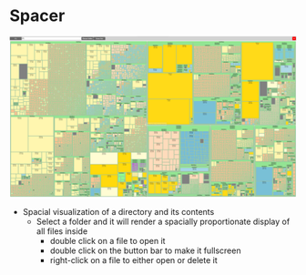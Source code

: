# Spacer
![alt text](https://github.com/wert64738/Spacer/blob/main/screenshot.jpg)
- Spacial visualization of a directory and its contents
	- Select a folder and it will render a spacially proportionate display of all files inside
		- double click on a file to open it
		- double click on the button bar to make it fullscreen
		- right-click on a file to either open or delete it
	